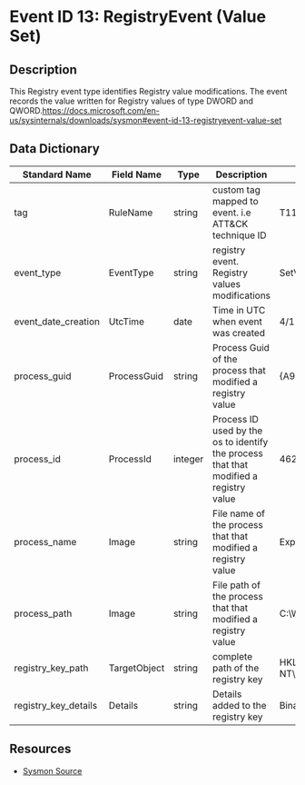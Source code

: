 # Event ID 13: RegistryEvent (Value Set)

## Description
This Registry event type identifies Registry value modifications. The event records the value written for Registry values of type DWORD and QWORD.<a href="https://docs.microsoft.com/en-us/sysinternals/downloads/sysmon#event-id-13-registryevent-value-set">https://docs.microsoft.com/en-us/sysinternals/downloads/sysmon#event-id-13-registryevent-value-set</a>

## Data Dictionary
|Standard Name|Field Name|Type|Description|Sample Value|
|---|---|---|---|---|
|tag|RuleName|string|custom tag mapped to event. i.e ATT&CK technique ID|T1114|
|event_type|EventType|string|registry event. Registry values modifications|SetValue|
|event_date_creation|UtcTime|date|Time in UTC when event was created|4/11/18 6:04|
|process_guid|ProcessGuid|string|Process Guid of the process that modified a registry value|{A98268C1-95F9-5ACD-0000-001025861000}|
|process_id|ProcessId|integer|Process ID used by the os to identify the process that that modified a registry value|4624|
|process_name|Image|string|File name of the process that that modified a registry value|Explorer.EXE|
|process_path|Image|string|File path of the process that that modified a registry value|C:\WINDOWS\Explorer.EXE|
|registry_key_path|TargetObject|string|complete path of the registry key|HKLM\SOFTWARE\Microsoft\Windows NT\CurrentVersion\Notifications\Data\418A073AA3BC3475|
|registry_key_details|Details|string|Details added to the registry key|Binary Data|

## Resources
* [Sysmon Source](https://docs.microsoft.com/en-us/sysinternals/downloads/sysmon#event-id-13-registryevent-value-set)
